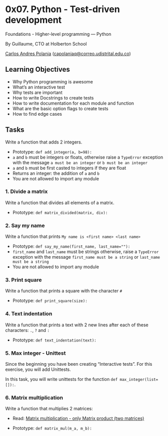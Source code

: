 # 0x07. Python - Test-driven development
Foundations - Higher-level programming ― Python

By Guillaume, CTO at Holberton School

[Carlos Andres Polania](https://twitter.com/timberdev) (capolaniaq@correo.udistrital.edu.co)

## Learning Objectives
-   Why Python programming is awesome
-   What’s an interactive test
-   Why tests are important
-   How to write Docstrings to create tests
-   How to write documentation for each module and function
-   What are the basic option flags to create tests
-   How to find edge cases

## Tasks
Write a function that adds 2 integers.
-   Prototype:  `def add_integer(a, b=98):`
-   `a`  and  `b`  must be integers or floats, otherwise raise a  `TypeError`  exception with the message  `a must be an integer`  or  `b must be an integer`
-   `a`  and  `b`  must be first casted to integers if they are float
-   Returns an integer: the addition of  `a`  and  `b`
-   You are not allowed to import any module

### 1. Divide a matrix
Write a function that divides all elements of a matrix.
-   Prototype:  `def matrix_divided(matrix, div):`

### 2. Say my name
Write a function that prints `My name is <first name> <last name>`
-   Prototype:  `def say_my_name(first_name, last_name=""):`
-   `first_name`  and  `last_name`  must be strings otherwise, raise a  `TypeError`  exception with the message  `first_name must be a string`  or  `last_name must be a string`
-   You are not allowed to import any module

### 3. Print square
Write a function that prints a square with the character `#`
-   Prototype:  `def print_square(size):`

### 4. Text indentation
Write a function that prints a text with 2 new lines after each of these characters: `.`, `?` and `:`
-   Prototype:  `def text_indentation(text):`

### 5. Max integer - Unittest
Since the beginning you have been creating “Interactive tests”. For this exercise, you will add Unittests.

In this task, you will write unittests for the function  `def max_integer(list=[]):`.

### 6. Matrix multiplication
Write a function that multiplies 2 matrices:

-   Read:  [Matrix multiplication - only Matrix product (two matrices)](https://intranet.hbtn.io/rltoken/gG3TcWESGFqiZzHNlMbEKA "Matrix multiplication - only Matrix product (two matrices)")

-   Prototype:  `def matrix_mul(m_a, m_b):`